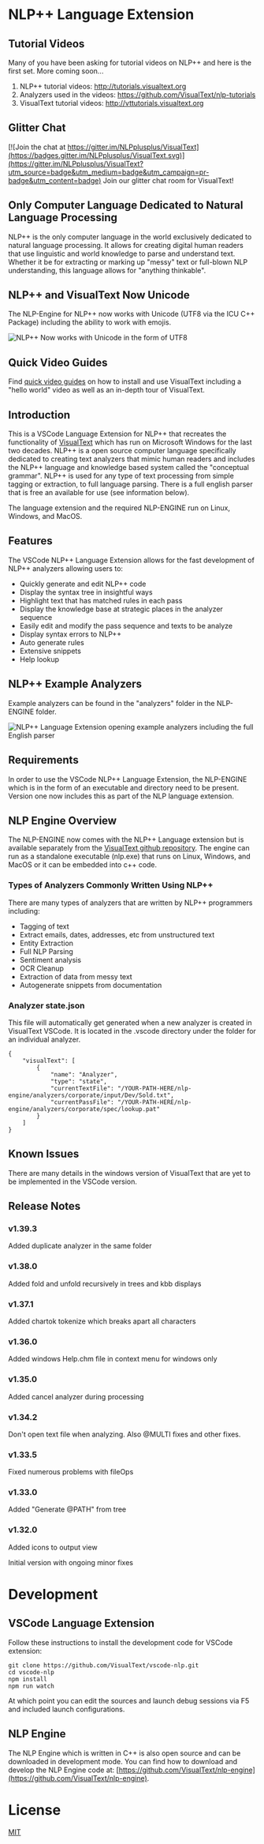 # NLP++ Language Extension

## Tutorial Videos

Many of you have been asking for tutorial videos on NLP++ and here is the first set. More coming soon...
1. NLP++ tutorial videos: http://tutorials.visualtext.org
1. Analyzers used in the videos: https://github.com/VisualText/nlp-tutorials
1. VisualText tutorial videos: http://vttutorials.visualtext.org

## Glitter Chat

[![Join the chat at https://gitter.im/NLPplusplus/VisualText](https://badges.gitter.im/NLPplusplus/VisualText.svg)](https://gitter.im/NLPplusplus/VisualText?utm_source=badge&utm_medium=badge&utm_campaign=pr-badge&utm_content=badge) Join our glitter chat room for VisualText!

## Only Computer Language Dedicated to Natural Language Processing
NLP++ is the only computer language in the world exclusively dedicated to natural language processing. It allows for creating digital human readers that use linguistic and world knowledge to parse and understand text. Whether it be for extracting or marking up "messy" text or full-blown NLP understanding, this language allows for "anything thinkable".

## NLP++ and VisualText Now Unicode

The NLP-Engine for NLP++ now works with Unicode (UTF8 via the ICU C++ Package) including the ability to work with emojis.

![NLP++ Now works with Unicode in the form of UTF8](resources/UnicodeExample.gif)

## Quick Video Guides
Find [quick video guides](http://tutorials.visualtext.org/) on how to install and use VisualText including a "hello world" video as well as an in-depth tour of VisualText.

## Introduction

This is a VSCode Language Extension for NLP++ that recreates the functionality of [VisualText](http://visualtext.org) which has run on Microsoft Windows for the last two decades. NLP++ is a open source computer language specifically dedicated to creating text analyzers that mimic human readers and includes the NLP++ language and knowledge based system called the "conceptual grammar". NLP++ is used for any type of text processing from simple tagging or extraction, to full language parsing. There is a full english parser that is free an available for use (see information below).

The language extension and the required NLP-ENGINE run on Linux, Windows, and MacOS.

## Features

The VSCode NLP++ Language Extension allows for the fast development of NLP++ analyzers allowing users to:

* Quickly generate and edit NLP++ code
* Display the syntax tree in insightful ways
* Highlight text that has matched rules in each pass
* Display the knowledge base at strategic places in the analyzer sequence
* Easily edit and modify the pass sequence and texts to be analyze
* Display syntax errors to NLP++
* Auto generate rules
* Extensive snippets
* Help lookup

## NLP++ Example Analyzers

Example analyzers can be found in the "analyzers" folder in the NLP-ENGINE folder.

![NLP++ Language Extension opening example analyzers including the full English parser](resources/OpeningAnalyzersFolder.gif)

## Requirements

In order to use the VSCode NLP++ Language Extension, the NLP-ENGINE which is in the form of an executable and directory need to be present. Version one now includes this as part of the NLP language extension.

## NLP Engine Overview

The NLP-ENGINE now comes with the NLP++ Language extension but is available separately from the [VisualText github repository](https://github.com/VisualText/nlp-engine). The engine can run as a standalone executable (nlp.exe) that runs on Linux, Windows, and MacOS or it can be embedded into c++ code.

### Types of Analyzers Commonly Written Using NLP++

There are many types of analyzers that are written by NLP++ programmers including:

* Tagging of text
* Extract emails, dates, addresses, etc from unstructured text
* Entity Extraction
* Full NLP Parsing
* Sentiment analysis
* OCR Cleanup
* Extraction of data from messy text
* Autogenerate snippets from documentation

### Analyzer state.json

This file will automatically get generated when a new analyzer is created in VisualText VSCode. It is located in the .vscode directory under the folder for an individual analyzer.

    {
        "visualText": [
            {
                "name": "Analyzer",
                "type": "state",
                "currentTextFile": "/YOUR-PATH-HERE/nlp-engine/analyzers/corporate/input/Dev/Sold.txt",
                "currentPassFile": "/YOUR-PATH-HERE/nlp-engine/analyzers/corporate/spec/lookup.pat"
            }
        ]
    }

## Known Issues

There are many details in the windows version of VisualText that are yet to be implemented in the VSCode version.

## Release Notes

### v1.39.3
Added duplicate analyzer in the same folder

### v1.38.0
Added fold and unfold recursively in trees and kbb displays

### v1.37.1
Added chartok tokenize which breaks apart all characters

### v1.36.0
Added windows Help.chm file in context menu for windows only

### v1.35.0
Added cancel analyzer during processing

### v1.34.2
Don't open text file when analyzing. Also @MULTI fixes and other fixes.

### v1.33.5
Fixed numerous problems with fileOps

### v1.33.0
Added "Generate @PATH" from tree

### v1.32.0
Added icons to output view

Initial version with ongoing minor fixes

# Development

## VSCode Language Extension

Follow these instructions to install the development code for VSCode extension:

    git clone https://github.com/VisualText/vscode-nlp.git
    cd vscode-nlp
    npm install
    npm run watch
    
At which point you can edit the sources and launch debug sessions via F5 and included launch configurations.

## NLP Engine

The NLP Engine which is written in C++ is also open source and can be downloaded in development mode. You can find how to download and develop the NLP Engine code at: [https://github.com/VisualText/nlp-engine](https://github.com/VisualText/nlp-engine).

# License

[MIT](https://github.com/VisualText/vscode-nlp/blob/master/LICENSE)

